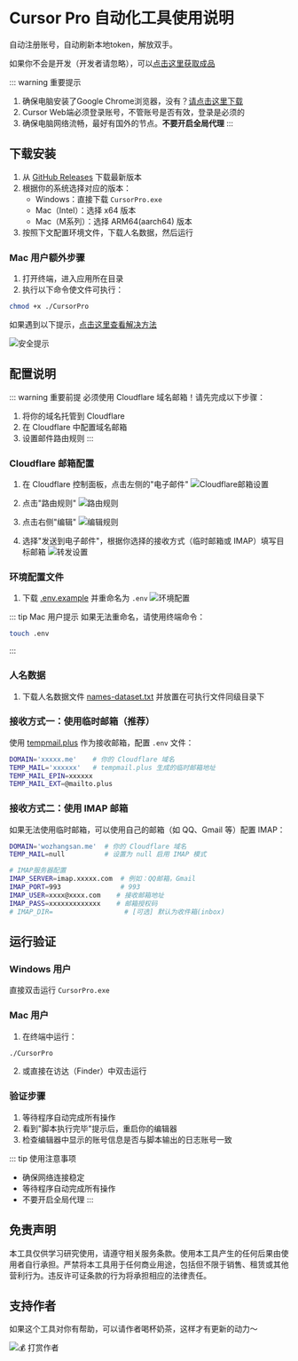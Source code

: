 # Cursor Pro 自动化工具使用说明

自动注册账号，自动刷新本地token，解放双手。

如果你不会是开发（开发者请忽略），可以[点击这里获取成品](https://curser.zone.id/)


::: warning 重要提示
1. 确保电脑安装了Google Chrome浏览器，没有？[请点击这里下载](https://www.google.cn/intl/zh-CN/chrome/)
2. Cursor Web端必须登录账号，不管账号是否有效，登录是必须的
3. 确保电脑网络流畅，最好有国外的节点。**不要开启全局代理**
:::

## 下载安装

1. 从 [GitHub Releases](https://github.com/chengazhen/cursor-auto-free/releases) 下载最新版本
2. 根据你的系统选择对应的版本：
   - Windows：直接下载 `CursorPro.exe`
   - Mac（Intel）：选择 x64 版本
   - Mac（M系列）：选择 ARM64(aarch64) 版本
3. 按照下文配置环境文件，下载人名数据，然后运行

### Mac 用户额外步骤

1. 打开终端，进入应用所在目录
2. 执行以下命令使文件可执行：
```bash
chmod +x ./CursorPro
```

如果遇到以下提示，[点击这里查看解决方法](https://sysin.org/blog/macos-if-crashes-when-opening/)

![安全提示](../assets/imgs/6.png)

## 配置说明

::: warning 重要前提
必须使用 Cloudflare 域名邮箱！请先完成以下步骤：
1. 将你的域名托管到 Cloudflare
2. 在 Cloudflare 中配置域名邮箱
3. 设置邮件路由规则
:::

### Cloudflare 邮箱配置

1. 在 Cloudflare 控制面板，点击左侧的"电子邮件"
   ![Cloudflare邮箱设置](../assets/imgs/1.jpg)

2. 点击"路由规则"
   ![路由规则](../assets/imgs/2.jpg)

3. 点击右侧"编辑"
   ![编辑规则](../assets/imgs/3.jpg)

4. 选择"发送到电子邮件"，根据你选择的接收方式（临时邮箱或 IMAP）填写目标邮箱
   ![转发设置](../assets/imgs/4.jpg)

### 环境配置文件

1. 下载 [.env.example](https://github.com/chengazhen/cursor-auto-free) 并重命名为 `.env`
   ![环境配置](../assets/imgs/5.jpg)

::: tip Mac 用户提示
如果无法重命名，请使用终端命令：
```bash
touch .env
```
:::

### 人名数据

1. 下载人名数据文件 [names-dataset.txt](https://github.com/chengazhen/cursor-auto-free/blob/main/names-dataset.txt) 并放置在可执行文件同级目录下


### 接收方式一：使用临时邮箱（推荐）

使用 [tempmail.plus](https://tempmail.plus/zh/#!) 作为接收邮箱，配置 `.env` 文件：
```bash
DOMAIN='xxxxx.me'    # 你的 Cloudflare 域名
TEMP_MAIL='xxxxxx'   # tempmail.plus 生成的临时邮箱地址
TEMP_MAIL_EPIN=xxxxxx
TEMP_MAIL_EXT=@mailto.plus
```

### 接收方式二：使用 IMAP 邮箱

如果无法使用临时邮箱，可以使用自己的邮箱（如 QQ、Gmail 等）配置 IMAP：
```bash
DOMAIN='wozhangsan.me'  # 你的 Cloudflare 域名
TEMP_MAIL=null          # 设置为 null 启用 IMAP 模式

# IMAP服务器配置
IMAP_SERVER=imap.xxxxx.com  # 例如：QQ邮箱，Gmail
IMAP_PORT=993               # 993
IMAP_USER=xxxx@xxxx.com    # 接收邮箱地址
IMAP_PASS=xxxxxxxxxxxxx    # 邮箱授权码
# IMAP_DIR=                  # [可选] 默认为收件箱(inbox)
```

## 运行验证

### Windows 用户
直接双击运行 `CursorPro.exe`

### Mac 用户
1. 在终端中运行：
```bash
./CursorPro
```
2. 或直接在访达（Finder）中双击运行

### 验证步骤
1. 等待程序自动完成所有操作
2. 看到"脚本执行完毕"提示后，重启你的编辑器
3. 检查编辑器中显示的账号信息是否与脚本输出的日志账号一致

::: tip 使用注意事项
- 确保网络连接稳定
- 等待程序自动完成所有操作
- 不要开启全局代理
:::

## 免责声明

本工具仅供学习研究使用，请遵守相关服务条款。使用本工具产生的任何后果由使用者自行承担。严禁将本工具用于任何商业用途，包括但不限于销售、租赁或其他营利行为。违反许可证条款的行为将承担相应的法律责任。

## 支持作者

如果这个工具对你有帮助，可以请作者喝杯奶茶，这样才有更新的动力～

![💰 打赏作者](../assets/imgs/2641737539778_.pic.jpg)
